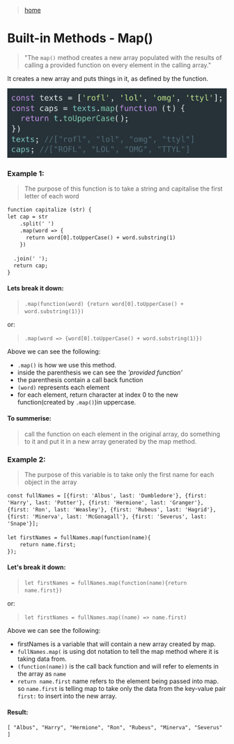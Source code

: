 > [home](../../home.md)

# Built-in Methods - Map()


> "The `map()` method creates a new array populated with the results of calling a provided function on every element in the calling array." 

It creates a new array and puts things in it, as defined by the function. 

![](../../attachments/map-ex.png)

### Example 1:
> The purpose of this function is to take a string and capitalise the first letter of each word

    function capitalize (str) {
    let cap = str
        .split(' ')
        .map(word => { 
          return word[0].toUpperCase() + word.substring(1)
        })

      .join(' ');
      return cap;
    }

#### Lets break it down:
> `.map(function(word) {return word[0].toUpperCase() + word.substring(1)})` 

or:

> `.map(word => {word[0].toUpperCase() + word.substring(1)})`
   
Above we can see the following:
- `.map()` is how we use this method.
-  inside the parenthesis we can see the *'provided function'* 
-  the parenthesis contain a call back function
-  `(word)` represents each element 
-  for each element, return character at index 0 to the new function(created by `.map()`)in uppercase.
#### To summerise:
> call the function on each element in the original array, do something to it and put it in a new array generated by the map method.

### Example 2:
> The purpose of this variable is to take only the first name for each object in the array

    const fullNames = [{first: 'Albus', last: 'Dumbledore'}, {first: 'Harry', last: 'Potter'}, {first: 'Hermione', last: 'Granger'}, {first: 'Ron', last: 'Weasley'}, {first: 'Rubeus', last: 'Hagrid'}, {first: 'Minerva', last: 'McGonagall'}, {first: 'Severus', last: 'Snape'}];

    let firstNames = fullNames.map(function(name){
        return name.first;
    });

#### Let's break it down:
>`let firstNames = fullNames.map(function(name){return name.first})` 

or:

>`let firstNames = fullNames.map((name) => name.first)`

Above we can see the following:
- firstNames is a variable that will contain a new array created by map.
-  `fullNames.map(` is using dot notation to tell the map method where it is taking data from.
-  `(function(name))` is the call back function and will refer to elements in the array as `name`
-  `return name.first` name refers to the element being passed into map. so `name.first` is telling map to take only the data from the key-value pair `first:` to insert into the new array.

#### Result:
    [ "Albus", "Harry", "Hermione", "Ron", "Rubeus", "Minerva", "Severus" ] 
